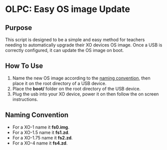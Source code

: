 OLPC: Easy OS image Update 
===================

Purpose
-------
This script is designed to be a simple and easy method for teachers needing to automatically upgrade their XO devices OS image. Once a USB is correctly configured, it can update the OS image on boot.

How To Use
----------
 1. Name the new OS image according to the [naming convention](#naming-convention), then place it on the root directory of a USB device.
 2. Place the  **boot/** folder on the root directory of the USB device.
 3. Plug the usb into your XO device, power it on then follow the on screen instructions.

Naming Convention
-----------------
 * For a XO-1 name it **fs0.img**.
 * For a XO-1.5 name it **fs1.zd**.
 * For a XO-1.75 name it **fs2.zd**.
 * For a XO-4 name it **fs4.zd**.
